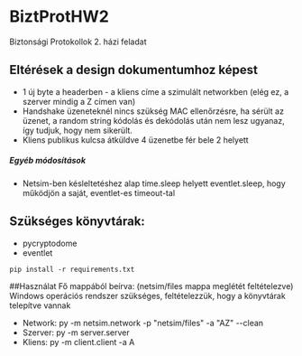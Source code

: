 # BiztProtHW2
Biztonsági Protokollok 2. házi feladat

## Eltérések a design dokumentumhoz képest
+ 1 új byte a headerben - a kliens címe a szimulált networkben (elég ez, a szerver mindig a Z címen van)
+ Handshake üzeneteknél nincs szükség MAC ellenőrzésre, ha sérült az üzenet, a random string kódolás és dekódolás után nem lesz ugyanaz, így tudjuk, hogy nem sikerült.
+ Kliens publikus kulcsa átküldve 4 üzenetbe fér bele 2 helyett

##### Egyéb módosítások
+ Netsim-ben késleltetéshez alap time.sleep helyett eventlet.sleep, hogy működjön a saját, eventlet-es timeout-tal

## Szükséges könyvtárak:
+ pycryptodome
+ eventlet

```
pip install -r requirements.txt
```

##Használat
Fő mappából beírva: (netsim/files mappa meglétét feltételezve) <br/>
Windows operációs rendszer szükséges, feltételezzük, hogy a könyvtárak telepítve vannak
+ Network: py -m netsim.network -p "netsim/files" -a "AZ" --clean
+ Szerver: py -m server.server
+ Kliens: py -m client.client -a A

